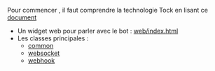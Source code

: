 Pour commencer , il faut comprendre la technologie Tock en lisant ce [document](doc/Présentation%20de%20Tock.pdf) 

- Un widget web pour parler avec le bot : [web/index.html](web/index.html)
- Les classes principales :
    - [common](common/src/main/kotlin/bot.kt)
    - [websocket](websocket/src/main/kotlin/StartWebsocket.kt) 
    - [webhook](webhook/src/main/kotlin/StartWebhook.kt)